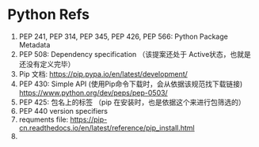 
# Python Refs
1. PEP 241, PEP 314, PEP 345, PEP 426, PEP 566: Python Package Metadata
2. PEP 508: Dependency specification （该提案还处于 Active状态，也就是还没有定义完毕）
3. Pip 文档: https://pip.pypa.io/en/latest/development/
4. PEP 430: Simple API (使用Pip命令下载时，会从依据该规范找下载链接)
    https://www.python.org/dev/peps/pep-0503/
4. PEP 425: 包名上的标签  （pip 在安装时，也是依据这个来进行包筛选的）
5. PEP 440 version specifiers
6. requments file:  https://pip-cn.readthedocs.io/en/latest/reference/pip_install.html
7. 



